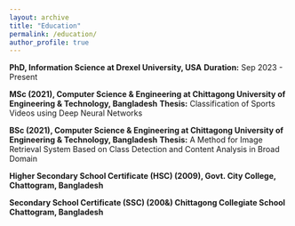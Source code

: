 ```yaml
---
layout: archive
title: "Education"
permalink: /education/
author_profile: true
---
```


**PhD, Information Science at Drexel University, USA**
**Duration:** Sep 2023 - Present

**MSc (2021), Computer Science & Engineering at Chittagong University of Engineering & Technology, Bangladesh**
**Thesis:** Classification of Sports Videos using Deep Neural Networks 

**BSc (2021), Computer Science & Engineering at Chittagong University of Engineering & Technology, Bangladesh**
**Thesis:** A Method for Image Retrieval System Based on Class Detection and Content Analysis in Broad Domain

**Higher Secondary School Certificate (HSC) (2009), Govt. City College, Chattogram, Bangladesh**

**Secondary School Certificate (SSC) (200&) Chittagong Collegiate School Chattogram, Bangladesh**

